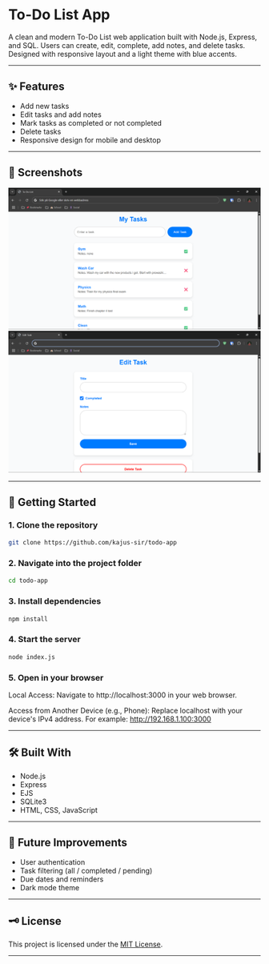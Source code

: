# To-Do List App

A clean and modern To-Do List web application built with Node.js, Express, and SQL. Users can create, edit, complete, add notes, and delete tasks. Designed with responsive layout and a light theme with blue accents.

---

## ✨ Features

- Add new tasks
- Edit tasks and add notes
- Mark tasks as completed or not completed
- Delete tasks
- Responsive design for mobile and desktop

---

## 📸 Screenshots

![Screenshot](./public/images/main-page.png)
![Screenshot](./public/images/edit-page.png)

---

## 🚀 Getting Started

### 1. Clone the repository
```bash
git clone https://github.com/kajus-sir/todo-app
```
### 2. Navigate into the project folder
```bash
cd todo-app
```
### 3. Install dependencies
```bash
npm install
```
### 4. Start the server
```bash
node index.js
```
### 5. Open in your browser

Local Access:
Navigate to http://localhost:3000 in your web browser.

Access from Another Device (e.g., Phone):
Replace localhost with your device's IPv4 address. For example:
http://192.168.1.100:3000

---

## 🛠️ Built With
- Node.js
- Express
- EJS
- SQLite3
- HTML, CSS, JavaScript

---

## 📌 Future Improvements
- User authentication
- Task filtering (all / completed / pending)
- Due dates and reminders
- Dark mode theme

---

## 🗝️ License

This project is licensed under the [MIT License](./LICENCE).

---